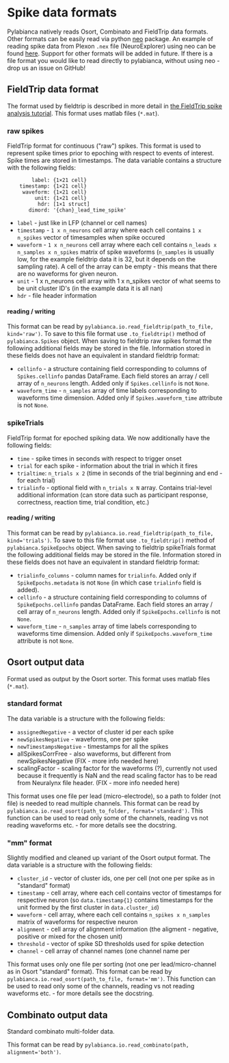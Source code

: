 # Spike data formats

Pylabianca natively reads Osort, Combinato and FieldTrip data formats.
Other formats can be easily read via python [neo](https://neo.readthedocs.io/en/latest/) package. An example of reading spike data from Plexon `.nex` file (NeuroExplorer) using neo can be found [here](doc/spike-triggered_analysis.ipynb).
Support for other formats will be added in future. If there is a file format you would like to read directly to pylabianca, without using neo - drop us an issue on GitHub!

## FieldTrip data format
The format used by fieldtrip is described in more detail in [the FieldTrip spike analysis tutorial](https://www.fieldtriptoolbox.org/tutorial/spike/).
This format uses matlab files (`*.mat`).

### raw spikes
FieldTrip format for continuous ("raw") spikes. This format is used to represent spike times prior to epoching with respect to events of interest. Spike times are stored in timestamps.
The data variable contains a structure with the following fields:
```
        label: {1×21 cell}
    timestamp: {1×21 cell}
     waveform: {1×21 cell}
         unit: {1×21 cell}
          hdr: [1×1 struct]
       dimord: '{chan}_lead_time_spike'
```
* `label` - just like in LFP (channel or cell names)
* `timestamp` - `1 x n_neurons` cell array where each cell contains `1 x n_spikes` vector of timesamples when spike occured
* `waveform` - `1 x n_neurons` cell array where each cell contains `n_leads x n_samples x n_spikes` matrix of spike waveforms (`n_samples` is usually low, for the example fieldtrip data it is 32, but it depends on the sampling rate). A cell of the array can be empty - this means that there are no waveforms for given neuron.
* `unit` - 1 x n_neurons cell array with 1 x n_spikes vector of what seems to be unit cluster ID's (in the example data it is all nan)
* `hdr` - file header information

#### reading / writing
This format can be read by `pylabianca.io.read_fieldtrip(path_to_file, kind='raw')`.
To save to this file format use `.to_fieldtrip()` method of `pylabianca.Spikes` object. When saving to fieldtrip raw spikes format the following additional fields may be stored in the file. Information stored in these fields does not have an equivalent in standard fieldtrip format:
* `cellinfo` - a structure containing field corresponding to columns of `Spikes.cellinfo` pandas DataFrame. Each field stores an array / cell array of `n_neurons` length. Added only if `Spikes.cellinfo` is not `None`.
* `waveform_time` - `n_samples` array of time labels corresponding to waveforms time dimension. Added only if `Spikes.waveform_time` attribute is not `None`.


### spikeTrials
FieldTrip format for epoched spiking data. We now additionally have the following fields:
* `time` - spike times in seconds with respect to trigger onset
* `trial` for each spike - information about the trial in which it fires
* `trialtime`:  `n_trials x 2` (time in seconds of the trial beginning and end - for each trial)
* `trialinfo` - optional field with `n_trials x N` array. Contains trial-level additional information (can store data such as participant response, correctness, reaction time, trial condition, etc.)

#### reading / writing
This format can be read by `pylabianca.io.read_fieldtrip(path_to_file, kind='trials')`.
To save to this file format use `.to_fieldtrip()` method of `pylabianca.SpikeEpochs` object. When saving to fieldtrip spikeTrials format the following additional fields may be stored in the file. Information stored in these fields does not have an equivalent in standard fieldtrip format:
* `trialinfo_columns` - column names for `trialinfo`. Added only if `SpikeEpochs.metadata` is not `None` (in which case `trialinfo` field is added).
* `cellinfo` - a structure containing field corresponding to columns of `SpikeEpochs.cellinfo` pandas DataFrame. Each field stores an array / cell array of `n_neurons` length. Added only if `SpikeEpochs.cellinfo` is not `None`.
* `waveform_time` - `n_samples` array of time labels corresponding to waveforms time dimension. Added only if `SpikeEpochs.waveform_time` attribute is not `None`.

## Osort output data
Format used as output by the Osort sorter.
This format uses matlab files (`*.mat`).

### standard format
The data variable is a structure with the following fields:
* `assignedNegative` - a vector of cluster id per each spike
* `newSpikesNegative` - waveforms, one per spike
* `newTimestampsNegative` - timestamps for all the spikes
* allSpikesCorrFree - also waveforms, but different from newSpikesNegative (FIX - more info needed here)
* scalingFactor - scaling factor for the waveforms (?), currently not used because it frequently is NaN and the read scaling factor has to be read from Neuralynx file header.  (FIX - more info needed here)

This format uses one file per lead (micro-electrode), so a path to folder (not file) is needed to read multiple channels.
This format can be read by `pylabianca.io.read_osort(path_to_folder, format='standard')`.
This function can be used to read only some of the channels, reading vs not reading waveforms etc. - for more details see the docstring.

### "mm" format
Slightly modified and cleaned up variant of the Osort output format.
The data variable is a structure with the following fields:
* `cluster_id` - vector of cluster ids, one per cell (not one per spike as in "standard" format)
* `timestamp` - cell array, where each cell contains vector of timestamps for respective neuron (so `data.timestamp{1}` contains timestamps for the unit formed by the first cluster in `data.cluster_id`)
* `waveform` - cell array, where each cell contains `n_spikes x n_samples` matrix of waveforms for respective neuron
* `alignment` - cell array of alignment information (the aligment - negative, positive or mixed for the chosen unit)
* `threshold` - vector of spike SD thresholds used for spike detection
* `channel` - cell array of channel names (one channel name per

This format uses only one file per sorting (not one per lead/micro-channel as in Osort "standard" format).
This format can be read by `pylabianca.io.read_osort(path_to_file, format='mm')`.
This function can be used to read only some of the channels, reading vs not reading waveforms etc. - for more details see the docstring.

## Combinato output data
Standard combinato multi-folder data.

This format can be read by `pylabianca.io.read_combinato(path, alignment='both')`.
